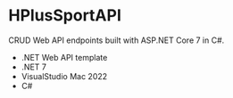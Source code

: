 # HPlusSportAPI
CRUD Web API endpoints built with ASP.NET Core 7 in C#.

- .NET Web API template
- .NET 7
- VisualStudio Mac 2022
- C#
